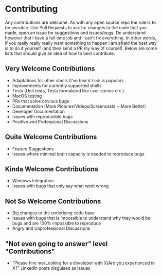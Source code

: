 # Contributing

Any contributions are welcome. As with any open source repo the rule is to be
sensible. Use Pull Requests to ask for changes to the code that you made, open
an issue for suggestions and issues/bugs. Do understand however that I have a
full time job and I can't fix everything. In other words, if you really really
really want something to happen I am afraid the best way is to do it yourself
(and then send a PR my way of course!). Below are some lists that should give an
idea of how to best contribute.

## Very Welcome Contributions

* Adaptations for other shells (I've heard `fish` is popular).
* Improvements for currently supported shells
* Tests (Unit tests, Tests formulated like user stories etc.)
* MacOS testing
* PRs that solve obvious bugs
* Documentation (More Pictures/Videos/Screencasts = More Better)
* Developer Documentation
* Issues with reproducible bugs
* Positive and Professional Discussions

## Quite Welcome Contributions

* Feature Suggestions
* Issues where minimal brain capacity is needed to reproduce bugs

## Kinda Welcome Contributions

* Windows Integration
* Issues with bugs that only say what went wrong

## Not So Welcome Contributions

* Big changes to the underlying code base
* Issues with bugs that is impossible to understand why they would be bugs and are 100% impossible to reproduce
* Angry and Unprofessional Discussions

## "Not even going to answer" level "Contributions"

* "Please hire me/Looking for a developer with X/Are you experienced in X?" LinkedIn posts disguised as Issues

